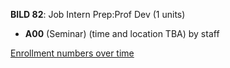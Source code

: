 **BILD 82**: Job Intern Prep:Prof Dev (1 units)

- **A00** (Seminar) (time and location TBA) by staff

[Enrollment numbers over time](./BILD82.tsv)
